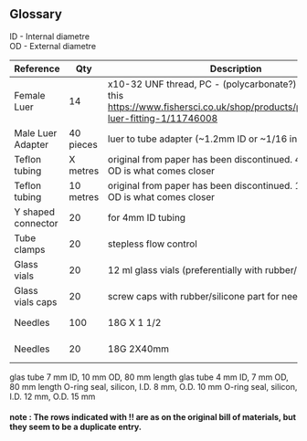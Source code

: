 #

## Glossary

ID - Internal diametre  
OD - External diametre

| Reference | Qty  | Description | supplier  |MPN|Link|
|---|---|---|---|---|---|
|Female Luer | 14  | x10-32 UNF thread, PC - (polycarbonate?) seems to be this <https://www.fishersci.co.uk/shop/products/polycarbonate-luer-fitting-1/11746008> | novodirect   |YO-45501-60|company website leads to <https://www.fishersci.co.uk/gb/en/home.html>|
|Male Luer Adapter| 40 pieces | luer to tube adapter (~1.2mm ID or ~1/16 inch) |Cole-Parmer|15252400 |<https://www.fishersci.co.uk/shop/products/polypropylene-male-luer-adapters-4/15252400>|
|Teflon tubing|X metres|original from paper has been discontinued. 4mm ID 5mm OD is what comes closer |[VWR](https://uk.vwr.com)|DENE3400405|<https://uk.vwr.com/store/product/576865/tubing-ptfe>|
|Teflon tubing|10 metres|original from paper has been discontinued. 1mm ID 2mm OD is what comes closer |[VWR](https://uk.vwr.com)|DENE3400102|<https://uk.vwr.com/store/product/576865/tubing-ptfe>|
|Y shaped connector|20|for 4mm ID tubing|[VWR](https://uk.vwr.com)|229-0723|https://uk.vwr.com/store/catalog/product.jsp?catalog_number=229-0723|
|Tube clamps| 20 |stepless flow control|[VWR](https://uk.vwr.com) |229-0117|<https://uk.vwr.com/store/product/7652160/tubing-clamps-stop-it>|
|Glass vials | 20 |12 ml glass vials (preferentially with rubber/silicone lid) |[VWR](https://uk.vwr.com) | 548-0820|<https://uk.vwr.com/store/catalog/product.jsp?catalog_number=548-0820>|
|Glass vials caps| 20 |screw caps with rubber/silicone part for needle entry |[VWR](https://uk.vwr.com) | 548-3335|<https://uk.vwr.com/store/catalog/product.jsp?catalog_number=548-0820>|
| Needles | 100 |18G X 1 1/2 |[VWR](https://uk.vwr.com) |613-5396|<https://uk.vwr.com/store/product/16614798/hypodermic-needles-aganitm>|
| Needles | 20|18G 2X40mm |[VWR](https://uk.vwr.com) | HSWA8300013707 |<https://uk.vwr.com/store/product/7210520/hypodermic-needles-fine-ject-for-single-use>|


glas tube 7 mm ID, 10 mm OD, 80 mm length
glas tube 4 mm ID, 7 mm OD, 80 mm length
O-ring seal, silicon, I.D. 8 mm, O.D. 10 mm
O-ring seal, silicon, I.D. 12 mm, O.D. 15 mm

#### note : The rows indicated with !! are as on the original bill of materials, but they seem to be a duplicate entry.


